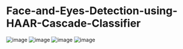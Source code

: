 # Face-and-Eyes-Detection-using-HAAR-Cascade-Classifier
![image](https://user-images.githubusercontent.com/75041273/136523789-680c9391-e333-4a31-85bf-d98c79e4cfb6.png)
![image](https://user-images.githubusercontent.com/75041273/136542492-8773175c-8177-4f8f-83e3-08be9dfaa3ee.png)
![image](https://user-images.githubusercontent.com/75041273/136526001-e6c7f45f-c8fa-48e9-ac27-5a2b792e6ba5.png)
![image](https://user-images.githubusercontent.com/75041273/136542570-b012f6a0-5c4a-458a-8afd-227bea5f54e0.png)

